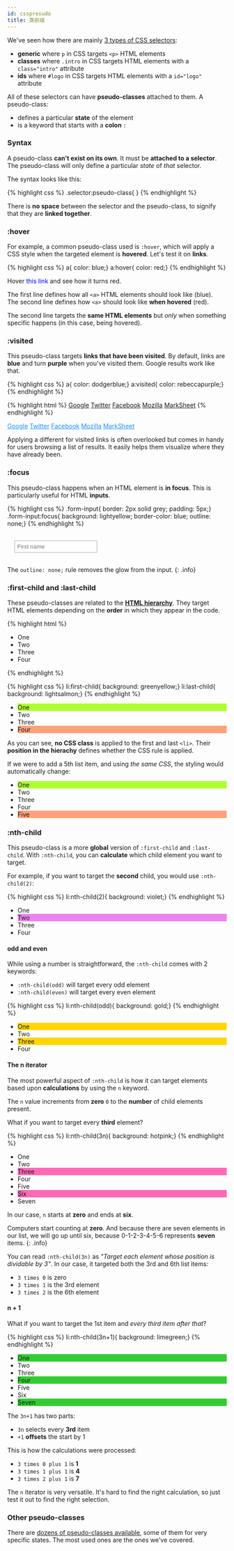 ```yaml
---
id: csspresudo
title: 类前缀
---
```


We've seen how there are mainly [3 types of CSS selectors](/css-selectors.html):

* **generic** where `p` in CSS targets `<p>` HTML elements
* **classes** where `.intro` in CSS targets HTML elements with a `class="intro"` attribute
* **ids** where `#logo` in CSS targets HTML elements with a `id="logo"` attribute

All of these selectors can have **pseudo-classes** attached to them. A pseudo-class:

* defines a particular **state** of the element
* is a keyword that starts with a **colon** `:`

### Syntax

A pseudo-class **can't exist on its own**. It must be **attached to a selector**. The pseudo-class will only define a particular _state_ of _that_ selector.

The syntax looks like this:

{% highlight css %}
.selector:pseudo-class{ }
{% endhighlight %}

There is **no space** between the selector and the pseudo-class, to signify that they are **linked together**.

### :hover

For example, a common pseudo-class used is `:hover`, which will apply a CSS style when the targeted element is **hovered**. Let's test it on **links**.

{% highlight css %}
a{ color: blue;}
a:hover{ color: red;}
{% endhighlight %}

<div class="result" id="result-821">
  <p>Hover <a>this link</a> and see how it turns red.</p>
</div>

The first line defines how all `<a>` HTML elements should look like (blue).  
The second line defines how `<a>` should look like **when hovered** (red).

The second line targets the **same HTML elements** but _only_ when something specific happens (in this case, being hovered).

### :visited

This pseudo-class targets **links that have been visited**. By default, links are **blue** and turn **purple** when you've visited them. Google results work like that.

{% highlight css %}
a{ color: dodgerblue;}
a:visited{ color: rebeccapurple;}
{% endhighlight %}

{% highlight html %}
<a href="https://www.google.com">Google</a>
<a href="https://twitter.com">Twitter</a>
<a href="https://www.facebook.com">Facebook</a>
<a href="https://www.mozilla.org">Mozilla</a>
<a href="http://marksheet.io/visited.html">MarkSheet</a>
{% endhighlight %}

<div class="result" id="result-8211">
  <a href="https://www.google.com">Google</a>
  <a href="https://twitter.com">Twitter</a>
  <a href="https://www.facebook.com">Facebook</a>
  <a href="https://www.mozilla.org">Mozilla</a>
  <a href="/html/visited.html">MarkSheet</a>
</div>

Applying a different for visited links is often overlooked but comes in handy for users browsing a list of results. It easily helps them visualize where they have already been.

### :focus

This pseudo-class happens when an HTML element is **in focus**. This is particularly useful for HTML **inputs**.

{% highlight css %}
.form-input{ border: 2px solid grey; padding: 5px;}
.form-input:focus{ background: lightyellow; border-color: blue; outline: none;}
{% endhighlight %}

<div class="result" id="result-822">
  <input class="form-input" placeholder="First name">
</div>

The `outline: none;` rule removes the glow from the input.
{: .info}

### :first-child and :last-child

These pseudo-classes are related to the **[HTML hierarchy](/html-hierarchy.html)**. They target HTML elements depending on the **order** in which they appear in the code.

{% highlight html %}
<ul>
  <li>One</li>
  <li>Two</li>
  <li>Three</li>
  <li>Four</li>
</ul>
{% endhighlight %}

{% highlight css %}
li:first-child{ background: greenyellow;}
li:last-child{ background: lightsalmon;}
{% endhighlight %}

<div class="result" id="result-823">
  <ul>
    <li>One</li>
    <li>Two</li>
    <li>Three</li>
    <li>Four</li>
  </ul>
</div>

As you can see, **no CSS class** is applied to the first and last `<li>`. Their **position in the hierachy** defines whether the CSS rule is applied.

If we were to add a 5th list item, and using _the same CSS_, the styling would automatically change:

<div class="result" id="result-824">
  <ul>
    <li>One</li>
    <li>Two</li>
    <li>Three</li>
    <li>Four</li>
    <li>Five</li>
  </ul>
</div>

### :nth-child

This pseudo-class is a more **global** version of `:first-child` and `:last-child`. With `:nth-child`, you can **calculate** which child element you want to target.

For example, if you want to target the **second** child, you would use `:nth-child(2)`:

{% highlight css %}
li:nth-child(2){ background: violet;}
{% endhighlight %}

<div class="result" id="result-825">
  <ul>
    <li>One</li>
    <li>Two</li>
    <li>Three</li>
    <li>Four</li>
  </ul>
</div>

#### odd and even

While using a number is straightforward, the `:nth-child` comes with 2 keywords:

* `:nth-child(odd)` will target every odd element
* `:nth-child(even)` will target every even element

{% highlight css %}
li:nth-child(odd){ background: gold;}
{% endhighlight %}

<div class="result" id="result-826">
  <ul>
    <li>One</li>
    <li>Two</li>
    <li>Three</li>
    <li>Four</li>
  </ul>
</div>

#### The n iterator

The most powerful aspect of `:nth-child` is how it can target elements based upon **calculations** by using the `n` keyword.

The `n` value increments from **zero** `0` to the **number** of child elements present.

What if you want to target every **third** element?

{% highlight css %}
li:nth-child(3n){ background: hotpink;}
{% endhighlight %}

<div class="result" id="result-827">
  <ul>
    <li>One</li>
    <li>Two</li>
    <li>Three</li>
    <li>Four</li>
    <li>Five</li>
    <li>Six</li>
    <li>Seven</li>
  </ul>
</div>

In our case, `n` starts at **zero** and ends at **six**.

Computers start counting at **zero**. And because there are seven elements in our list, we will go up until six, because 0-1-2-3-4-5-6 represents **seven** items.
{: .info}

You can read `:nth-child(3n)` as _"Target each element whose position is dividable by 3"_. In our case, it targeted both the 3rd and 6th list items:

* `3 times 0` is zero
* `3 times 1` is the 3rd element
* `3 times 2` is the 6th element

#### n + 1

What if you want to target the 1st item and _every third item after that_?

{% highlight css %}
li:nth-child(3n+1){ background: limegreen;}
{% endhighlight %}

<div class="result" id="result-828">
  <ul>
    <li>One</li>
    <li>Two</li>
    <li>Three</li>
    <li>Four</li>
    <li>Five</li>
    <li>Six</li>
    <li>Seven</li>
  </ul>
</div>

The `3n+1` has two parts:

* `3n` selects every **3rd** item
* `+1` **offsets** the start by 1

This is how the calculations were processed:

* `3 times 0 plus 1` is **1**
* `3 times 1 plus 1` is **4**
* `3 times 2 plus 1` is **7**

The `n` iterator is very versatile. It's hard to find the right calculation, so just test it out to find the right selection.

### Other pseudo-classes

There are [dozens of pseudo-classes available](https://developer.mozilla.org/en-US/docs/Web/CSS/Pseudo-classes), some of them for very specific states. The most used ones are the ones we've covered.

<style type="text/css">
#result-821 a{ color: blue;}
#result-821 a:hover{ color: red;}
#result-8211 a{ color: dodgerblue;}
#result-8211 a:visited{ color: rebeccapurple;}
#result-822{ padding: 1rem;}
#result-822 input{ border: 2px solid lightgrey; padding: 5px;}
#result-822 input:focus{ background: lightyellow; border-color: blue; outline: none;}
#result-823 li:first-child{ background: greenyellow;}
#result-823 li:last-child{ background: lightsalmon;}
#result-824 li:first-child{ background: greenyellow;}
#result-824 li:last-child{ background: lightsalmon;}
#result-825 li:nth-child(2){ background: violet;}
#result-826 li:nth-child(odd){ background: gold;}
#result-827 li:nth-child(3n){ background: hotpink;}
#result-828 li:nth-child(3n+1){ background: limegreen;}
</style>

